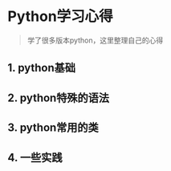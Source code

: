 # Python学习心得

> 学了很多版本python，这里整理自己的心得

## 1. python基础

## 2. python特殊的语法

## 3. python常用的类

## 4. 一些实践
